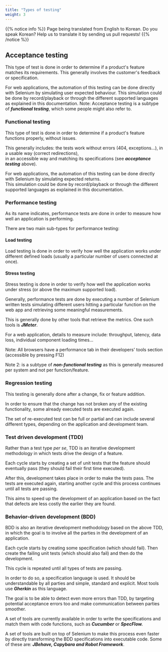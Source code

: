 ```yaml
---
title: "Types of testing"
weight: 3
---
```


{{% notice info %}}
<i class="fas fa-language"></i> Page being translated from 
English to Korean. Do you speak Korean? Help us to translate
it by sending us pull requests!
{{% /notice %}}

## Acceptance testing
This type of test is done in order to determine if a product's
feature matches its requirements. 
This generally involves the customer's feedback or specification.

For web applications, the automation of this testing can be done
directly with Selenium by simulating user expected behaviour.
This simulation could be done by record/playback or through the
different supported languages as explained in this documentation.
Note: Acceptance testing is a subtype of **_functional testing_**,
which some people might also refer to.
            
### Functional testing
This type of test is done in order to determine if a product's
feature functions properly, without issues.
             
This generally includes: the tests work without errors 
(404, exceptions...), in a usable way (correct redirections),   
in an accessible way and matching its specifications 
(see **_acceptance testing_** above).

For web applications, the automation of this testing can be
done directly with Selenium by simulating expected returns.     
This simulation could be done by record/playback or through 
the different supported languages as explained in this documentation.

### Performance testing
As its name indicates, performance tests are done in order
to measure how well an application is performing.

There are two main sub-types for performance testing:

#### Load testing
Load testing is done in order to verify how well the 
application works under different defined loads 
(usually a particular number of users connected at once).

#### Stress testing
Stress testing is done in order to verify how well the
application works under stress (or above the maximum supported load).

Generally, performance tests are done by executing a 
number of Selenium written tests simulating different users 
hitting a particular function on the web app and 
retrieving some meaningful measurements. 

This is generally done by other tools that retrieve the metrics.
One such tools is **_JMeter_**.

For a web application, details to measure include:
throughput, latency, data loss, individual component loading times...

Note: All browsers have a performance tab in their
developers' tools section (accessible by pressing F12)

Note 2: is a subtype of **_non-functional testing_**
as this is generally measured per system and not per function/feature.
            
### Regression testing
This testing is generally done after a change, fix or feature addition. 

In order to ensure that the change has not broken any of the existing 
functionality, some already executed tests are executed again. 
            
The set of re-executed test can be full or partial
and can include several different types, depending
on the application and development team.
            
### Test driven development (TDD)
Rather than a test type _per se_, TDD is an iterative
development methodology in which tests drive the design of a feature.

Each cycle starts by creating a set of unit tests that
the feature should eventually pass (they should fail their first time executed).

After this, development takes place in order to make the tests pass. 
The tests are executed again, starting another cycle 
and this process continues until all tests are passing.

This aims to speed up the development of an application
based on the fact that defects are less costly the earlier they are found.

### Behavior-driven development (BDD)
BDD is also an iterative development methodology
based on the above TDD, in which the goal is to involve
all the parties in the development of an application.

Each cycle starts by creating some specification 
(which should fail). Then create the failing unit 
tests (which should also fail) and then do the development. 

This cycle is repeated until all types of tests are passing.

In order to do so, a specification language is 
used. It should be understandable by all parties and 
simple, standard and explicit. 
Most tools use **_Gherkin_** as this language.

The goal is to be able to detect even more errors
than TDD, by targeting potential acceptance errors
too and make communication between parties smoother.

A set of tools are currently available in order 
to write the specifications and match them with code functions,
such as **_Cucumber_** or **_SpecFlow._**

A set of tools are built on top of Selenium to make this process
even faster by directly transforming the BDD specifications into 
executable code.
Some of these are: **_JBehave, Capybara and Robot Framework_**.
            
